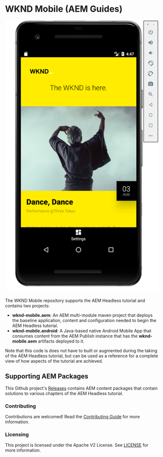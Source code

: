 # WKND Mobile (AEM Guides)

![WKND Mobile App](https://github.com/adobe/aem-guides-wknd-mobile/blob/assets/wknd-mobile-app.png?raw=true)

The WKND Mobile repository supports the AEM Headless tutorial and contains two projects:

* **wknd-mobile.aem**: An AEM multi-module maven project that deploys the baseline application, content and configuration needed to begin the AEM Headless tutorial.
* **wknd-mobile.android**: A Java-based native Android Mobile App that consumes content from the AEM Publish instance that has the **wknd-mobile.aem** artifacts deployed to it.

Note that this code is does not have to built or augmented during the taking of the AEM Headless tutorial, but can be used as a reference for a complete view of how aspects of the tutorial are achieved.

## Supporting AEM Packages

This Github project's [Releases](https://github.com/adobe/aem-guides-wknd-mobile/releases/) contains AEM content packages that contain solutions to various chapters of the AEM Headless tutorial.

### Contributing

Contributions are welcomed! Read the [Contributing Guide](./CONTRIBUTING.md) for more information.

### Licensing

This project is licensed under the Apache V2 License. See [LICENSE](./LICENSE) for more information.
